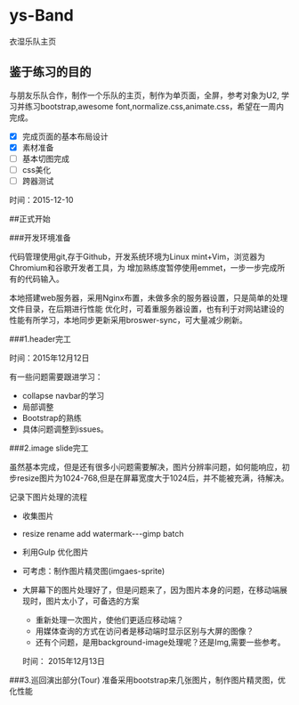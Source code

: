 # ys-Band
衣湿乐队主页

## 鉴于练习的目的

与朋友乐队合作，制作一个乐队的主页，制作为单页面，全屏，参考对象为U2,
学习并练习bootstrap,awesome font,normalize.css,animate.css，希望在一周内完成。

+ [x] 完成页面的基本布局设计
+ [x] 素材准备
+ [ ] 基本切图完成
+ [ ] css美化
+ [ ] 跨器测试

时间：2015-12-10

##正式开始

###开发环境准备

代码管理使用git,存于Github，开发系统环境为Linux mint+Vim，浏览器为Chromium和谷歌开发者工具，为
增加熟练度暂停使用emmet，一步一步完成所有的代码输入。

本地搭建web服务器，采用Nginx布置，未做多余的服务器设置，只是简单的处理文件目录，在后期进行性能
优化时，可着重服务器设置，也有利于对网站建设的性能有所学习，本地同步更新采用broswer-sync，可大量减少刷新。

###1.header完工

时间：2015年12月12日

有一些问题需要跟进学习：
+ collapse navbar的学习
+ 局部调整
+ Bootstrap的熟练
+ 具体问题调整到issues。

###2.image slide完工

虽然基本完成，但是还有很多小问题需要解决，图片分辨率问题，如何能响应，初步resize图片为1024-768,但是在屏幕宽度大于1024后，并不能被充满，待解决。

记录下图片处理的流程
+ 收集图片
+ resize rename add watermark---gimp batch
+ 利用Gulp 优化图片
+ 可考虑：制作图片精灵图(imgaes-sprite)
+ 大屏幕下的图片处理好了，但是问题来了，因为图片本身的问题，在移动端展现时，图片太小了，可备选的方案
    + 重新处理一次图片，使他们更适应移动端？
	+ 用媒体查询的方式在访问者是移动端时显示区别与大屏的图像？
	+ 还有个问题，是用background-image处理呢？还是Img,需要一些参考。

	时间： 2015年12月13日

###3.巡回演出部分(Tour)
准备采用bootstrap来几张图片，制作图片精灵图，优化性能
